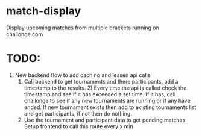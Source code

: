 # match-display
Display upcoming matches from multiple brackets running on challonge.com

# TODO:
1) New backend flow to add caching and lessen api calls
    1) Call backend to get tournaments and there participants, add a timestamp to the results.
        2) Every time the api is called check the timestamp and see if it has exceeded a set time. If it has, call challonge to see if any new tournaments are running or if any have ended. If new tournament exists then add to existing tournaments list and get participants, if not then do nothing. 
    2) Use the tournament and participant data to get pending matches. Setup frontend to call this route every x min